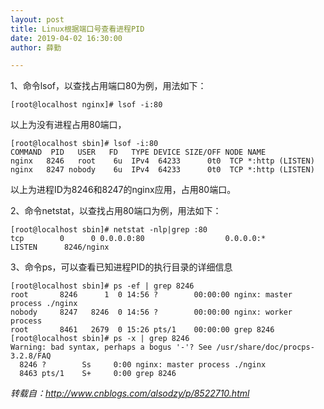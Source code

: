```yaml
---
layout: post
title: Linux根据端口号查看进程PID
date: 2019-04-02 16:30:00
author: 薛勤

---
```

1、命令lsof，以查找占用端口80为例，用法如下：
```
[root@localhost nginx]# lsof -i:80
```
以上为没有进程占用80端口，
```
[root@localhost sbin]# lsof -i:80
COMMAND  PID   USER   FD   TYPE DEVICE SIZE/OFF NODE NAME
nginx   8246   root    6u  IPv4  64233      0t0  TCP *:http (LISTEN)
nginx   8247 nobody    6u  IPv4  64233      0t0  TCP *:http (LISTEN)
```
以上为进程ID为8246和8247的nginx应用，占用80端口。

2、命令netstat，以查找占用80端口为例，用法如下：
```
[root@localhost sbin]# netstat -nlp|grep :80
tcp        0      0 0.0.0.0:80                  0.0.0.0:*                   LISTEN      8246/nginx          
```
3、命令ps，可以查看已知进程PID的执行目录的详细信息

```
[root@localhost sbin]# ps -ef | grep 8246
root       8246      1  0 14:56 ?        00:00:00 nginx: master process ./nginx
nobody     8247   8246  0 14:56 ?        00:00:00 nginx: worker process
root       8461   2679  0 15:26 pts/1    00:00:00 grep 8246
[root@localhost sbin]# ps -x | grep 8246  
Warning: bad syntax, perhaps a bogus '-'? See /usr/share/doc/procps-3.2.8/FAQ
  8246 ?        Ss     0:00 nginx: master process ./nginx
  8463 pts/1    S+     0:00 grep 8246
```
 


*转载自：http://www.cnblogs.com/alsodzy/p/8522710.html*



